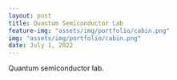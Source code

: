 ```yaml
---
layout: post
title: Quantum Semiconductor Lab
feature-img: "assets/img/portfolio/cabin.png"
img: "assets/img/portfolio/cabin.png"
date: July 1, 2022
---
```


Quantum semiconductor lab.

